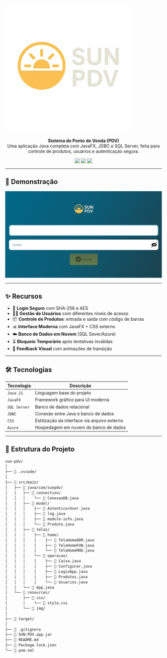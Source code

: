 <img src="src/main/resources/img/logo/logo.png" />

<p align="center">
  <strong>Sistema de Ponto de Venda (PDV)</strong><br>
  Uma aplicação Java completa com JavaFX, JDBC e SQL Server, feita para controle de produtos, usuários e autenticação segura.
</p>

<p align="center">
  <img src="https://img.shields.io/badge/Java-21-red?style=for-the-badge&logo=openjdk" />
  <img src="https://img.shields.io/badge/JavaFX-Framework-blue?style=for-the-badge&logo=java" />
  <img src="https://img.shields.io/badge/Secure-Login-green?style=for-the-badge&logo=lock" />
</p>

---

## 📸 Demonstração

<img src="src/main/resources/img/tela-login.png" alt="Tela de Login" width="700" />

---

## ✨ Recursos

- 🔐 **Login Seguro** com SHA-256 e AES
- 🧍‍♂️ **Gestão de Usuários** com diferentes níveis de acesso
- 📦 **Controle de Produtos**: entrada e saída com código de barras
- 📊 **Interface Moderna** com JavaFX + CSS externo
- ☁️ **Banco de Dados em Nuvem** (SQL Sever/Azure)
- ⏳ **Bloqueio Temporário** após tentativas inválidas
- 🔄 **Feedback Visual** com animações de transição

---

## 🛠️ Tecnologias

| Tecnologia | Descrição |
|------------|-----------|
| `Java 21` | Linguagem base do projeto |
| `JavaFX` | Framework gráfico para UI moderna |
| `SQL Server` | Banco de dados relacional |
| `JDBC` | Conexão entre Java e banco de dados |
| `CSS` | Estilização da interface via arquivo externo |
| `Azure` | Hospedagem em nuvem do banco de dados |

---

## 🧩 Estrutura do Projeto

```bash
sun-pdv/
│
├── 📂 .vscode/
│
├── 📂 src/main/
│   ├── 📂 java/com/sunpdv/
│   │   ├── 📂 connection/
│   │   │    └── 📜 ConexaoDB.java
│   │   ├── 📂 model/
│   │   │    ├── 📜 AutenticarUser.java
│   │   │    ├── 📜 log.java
│   │   │    ├── 📜 module-info.java
│   │   │    └── 📜 Produto.java
│   │   ├── 📂 telas/
│   │   │    ├── 📂 home/
│   │   │    │    ├── 📜 TelaHomeADM.java
│   │   │    │    ├── 📜 TelaHomeFUN.java
│   │   │    │    └── 📜 TelaHomeMOD.java
│   │   │    └── 📂 operacao/
│   │   │    │    ├── 📜 Caixa.java
│   │   │    │    ├── 📜 Configurar.java
│   │   │    │    ├── 📜 LoginApp.java
│   │   │    │    ├── 📜 Produtos.java
│   │   │    │    └── 📜 Usuarios.java
│   │   └── 📜 App.java 
│   └── 📂 resources/
│       ├── 📂 css/
│       │    └── 📜 style.css
│       └── 📂 img/
│
├── 📂 target/
│
├── 📜 .gitignore
├── 📜 SUN-PDV.app.jar
├── 📜 README.md
├── 📜 Package-lock.json
└── 📜 pom.xml
